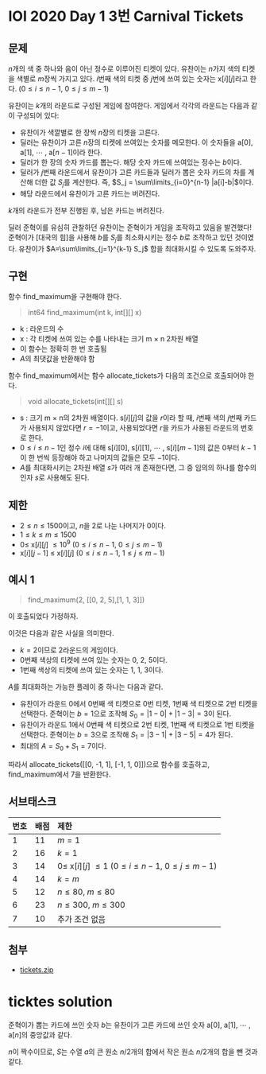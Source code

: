 # IOI 2020 Day 1 3번 Carnival Tickets

## 문제

$n$개의 색 중 하나와 음이 아닌 정수로 이루어진 티켓이 있다. 유찬이는 $n$가지 색의 티켓을 색별로 $m$장씩 가지고 있다. $i$번째 색의 티켓 중 $j$번에 쓰여 있는 숫자는 x[$i$][$j$]라고 한다. ($0 \leq i \leq n-1$, $0 \leq j \leq m-1$)

유찬이는 $k$개의 라운드로 구성된 게임에 참여한다. 게임에서 각각의 라운드는 다음과 같이 구성되어 있다:

+ 유찬이가 색깔별로 한 장씩 $n$장의 티켓을 고른다.
+ 딜러는 유찬이가 고른 $n$장의 티켓에 쓰여있는 숫자를 메모한다. 이 숫자들을 a[$0$], a[$1$], $\cdots$ , a[$n-1$]이라 한다.
+ 딜러가 한 장의 숫자 카드를 뽑는다. 해당 숫자 카드에 쓰여있는 정수는 $b$이다.
+ 딜러가 $j$번째 라운드에서 유찬이가 고른 카드들과 딜러가 뽑은 숫자 카드의 차를 계산해 더한 값 $S_j$를 계산한다. 즉, $S_j = \sum\limits_{i=0}^{n-1} |a[i]-b|$이다.
+ 해당 라운드에서 유찬이가 고른 카드는 버려진다.

$k$개의 라운드가 전부 진행된 후, 남은 카드는 버려진다.

딜러 준혁이를 유심히 관찰하던 유찬이는 준혁이가 게임을 조작하고 있음을 발견했다! 준혁이가 [대국의 힘]을 사용해 $b$를 $S_j$를 최소화시키는 정수 $b$로 조작하고 있던 것이였다. 유찬이가 $A=\sum\limits_{j=1}^{k-1} S_j$ 합을 최대화시킬 수 있도록 도와주자.

## 구현

함수 find_maximum을 구현해야 한다.
> int64 find_maximum(int k, int[][] x)

+ k : 라운드의 수
+ x : 각 티켓에 쓰여 있는 수를 나타내는 크기 m $\times$ n 2차원 배열
+ 이 함수는 정확히 한 번 호출됨
+ $A$의 최댓값을 반환해야 함

함수 find_maximum에서는 함수 allocate_tickets가 다음의 조건으로 호출되어야 한다.
> void allocate_tickets(int[][] s)

+ s : 크기 m $\times$ n의 2차원 배열이다. s[$i$][$j$]의 값을 $r$이라 할 때, $i$번째 색의 $j$번째 카드가 사용되지 않았다면 $r=-1$이고, 사용되었다면 $r$을 카드가 사용된 라운드의 번호로 한다.
+ $0\leq i \leq n-1$인 정수 $i$에 대해 s[$i$][$0$], s[$i$][$1$], $\cdots$ , s[$i$][$m-1$]의 값은 $0$부터 $k-1$이 한 번씩 등장해야 하고 나머지의 값들은 모두 $-1$이다.
+ $A$를 최대화시키는 2차원 배열 $s$가 여러 개 존재한다면, 그 중 임의의 하나를 함수의 인자 $s$로 사용해도 된다.

## 제한

+ $2\leq n \leq 1500$이고, $n$을 $2$로 나눈 나머지가 $0$이다.
+ $1\leq k \leq m \leq 1500$
+ $0\leq$ x[$i$][$j$] $\leq 10^9$ ($0\leq i \leq n-1$, $0\leq j \leq m-1$)
+ x[$i$][$j-1$] $\leq$ x[$i$][$j$] ($0\leq i \leq n-1$, $1\leq j \leq m-1$)

## 예시 1

> find_maximum(2, [[0, 2, 5],[1, 1, 3]])

이 호출되었다 가정하자.

이것은 다음과 같은 사실을 의미한다.
+ $k=2$이므로 $2$라운드의 게임이다.
+ $0$번째 색상의 티켓에 쓰여 있는 숫자는 $0$, $2$, $5$이다.
+ $1$번째 색상의 티켓에 쓰여 있는 숫자는 $1$, $1$, $3$이다.

$A$를 최대화하는 가능한 플레이 중 하나는 다음과 같다.

+ 유찬이가 라운드 $0$에서 $0$번째 색 티켓으로 $0$번 티켓, $1$번째 색 티켓으로 $2$번 티켓을 선택한다. 준혁이는 $b=1$으로 조작해 $S_0=|1-0| + |1-3| = 3$이 된다.
+ 유찬이가 라운드 $1$에서 $0$번째 색 티켓으로 $2$번 티켓, $1$번째 색 티켓으로 $1$번 티켓을 선택한다. 준혁이는 $b=3$으로 조작해 $S_1=|3-1| + |3-5| = 4$가 된다.
+ 최대의 $A = S_0 + S_1 = 7$이다.

따라서 allocate_tickets([[0, -1, 1], [-1, 1, 0]])으로 함수를 호출하고, find_maximum에서 7을 반환한다.

## 서브태스크

|번호|배점|제한|
|:---|:---|:---|
|1|11|$m=1$|
|2|16|$k=1$|
|3|14|$0\leq$ x[$i$][$j$] $\leq 1$ ($0\leq i \leq n-1$, $0\leq j \leq m-1$)|
|4|14|$k=m$|
|5|12|$n\leq80$, $m\leq80$|
|6|23|$n\leq300$, $m\leq300$|
|7|10|추가 조건 없음|

## 첨부

+ [tickets.zip](https://upload.acmicpc.net/cf6577ef-d25c-4dfe-96f9-2527086ccd9a/)

# ticktes solution

준혁이가 뽑는 카드에 쓰인 숫자 $b$는 유찬이가 고른 카드에 쓰인 숫자 a[$0$], a[$1$], $\cdots$ , a[$n$]의 중앙값과 같다.

$n$이 짝수이므로, $S$는 수열 $a$의 큰 원소 $n/2$개의 합에서 작은 원소 $n/2$개의 합을 뺀 것과 같다.

